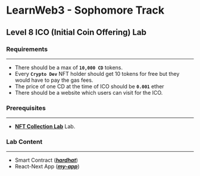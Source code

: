 # LearnWeb3 - Sophomore Track

## Level 8 ICO (Initial Coin Offering) Lab

### Requirements
---
- There should be a max of **`10,000 CD`** tokens.
- Every **`Crypto Dev`** NFT holder should get 10 tokens for free but they would have to pay the gas fees.
- The price of one CD at the time of ICO should be **`0.001`** ether
- There should be a website which users can visit for the ICO.

### Prerequisites
---
- [**NFT Collection Lab**](https://github.com/alfredo-baron-mex/learnweb3-sophotrack-nftcollection) Lab.

### Lab Content
---
- Smart Contract ([***hardhat***](hardhat))
- React-Next App ([***my-app***](my-app))

